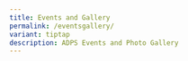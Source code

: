 ```yaml
---
title: Events and Gallery
permalink: /eventsgallery/
variant: tiptap
description: ADPS Events and Photo Gallery
---
```

